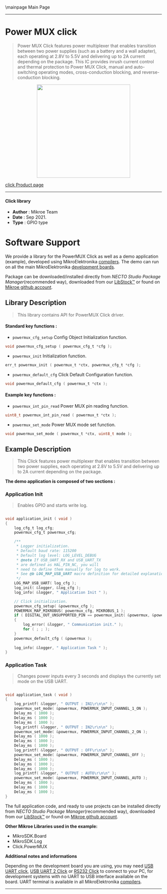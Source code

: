 \mainpage Main Page

---
# Power MUX click

> Power MUX Click features power multiplexer that enables transition between two power supplies (such as a battery and a wall adapter), each operating at 2.8V to 5.5V and delivering up to 2A current depending on the package. This IC provides inrush current control and thermal protection to Power MUX Click, manual and auto-switching operating modes, cross-conduction blocking, and reverse-conduction blocking.

<p align="center">
  <img src="https://download.mikroe.com/images/click_for_ide/powermux_click.png" height=300px>
</p>

[click Product page](https://www.mikroe.com/power-mux-click)

---


#### Click library

- **Author**        : Mikroe Team
- **Date**          : Sep 2021.
- **Type**          : GPIO type


# Software Support

We provide a library for the PowerMUX Click
as well as a demo application (example), developed using MikroElektronika
[compilers](https://www.mikroe.com/necto-studio).
The demo can run on all the main MikroElektronika [development boards](https://www.mikroe.com/development-boards).

Package can be downloaded/installed directly from *NECTO Studio Package Manager*(recommended way), downloaded from our [LibStock&trade;](https://libstock.mikroe.com) or found on [Mikroe github account](https://github.com/MikroElektronika/mikrosdk_click_v2/tree/master/clicks).

## Library Description

> This library contains API for PowerMUX Click driver.

#### Standard key functions :

- `powermux_cfg_setup` Config Object Initialization function.
```c
void powermux_cfg_setup ( powermux_cfg_t *cfg );
```

- `powermux_init` Initialization function.
```c
err_t powermux_init ( powermux_t *ctx, powermux_cfg_t *cfg );
```

- `powermux_default_cfg` Click Default Configuration function.
```c
void powermux_default_cfg ( powermux_t *ctx );
```

#### Example key functions :

- `powermux_int_pin_read` Power MUX pin reading function.
```c
uint8_t powermux_int_pin_read ( powermux_t *ctx );
```

- `powermux_set_mode` Power MUX mode set function.
```c
void powermux_set_mode ( powermux_t *ctx, uint8_t mode );
```

## Example Description

> This Click features power multiplexer that enables transition between two power supplies, 
> each operating at 2.8V to 5.5V and delivering up to 2A current depending on the package.

**The demo application is composed of two sections :**

### Application Init

> Enables GPIO and starts write log.

```c

void application_init ( void ) 
{
    log_cfg_t log_cfg;
    powermux_cfg_t powermux_cfg;

    /** 
     * Logger initialization.
     * Default baud rate: 115200
     * Default log level: LOG_LEVEL_DEBUG
     * @note If USB_UART_RX and USB_UART_TX 
     * are defined as HAL_PIN_NC, you will 
     * need to define them manually for log to work. 
     * See @b LOG_MAP_USB_UART macro definition for detailed explanation.
     */
    LOG_MAP_USB_UART( log_cfg );
    log_init( &logger, &log_cfg );
    log_info( &logger, " Application Init " );

    // Click initialization.
    powermux_cfg_setup( &powermux_cfg );
    POWERMUX_MAP_MIKROBUS( powermux_cfg, MIKROBUS_1 );
    if ( DIGITAL_OUT_UNSUPPORTED_PIN == powermux_init( &powermux, &powermux_cfg ) ) 
    {
        log_error( &logger, " Communication init." );
        for ( ; ; );
    }
    powermux_default_cfg ( &powermux );
    
    log_info( &logger, " Application Task " );
}

```

### Application Task

> Changes power inputs every 3 seconds and displays the currently set mode on the USB UART.

```c

void application_task ( void ) 
{
    log_printf( &logger, " OUTPUT : IN1\r\n\n" );
    powermux_set_mode( &powermux, POWERMUX_INPUT_CHANNEL_1_ON );
    Delay_ms ( 1000 );
    Delay_ms ( 1000 );
    Delay_ms ( 1000 );
    log_printf( &logger, " OUTPUT : IN2\r\n\n" );
    powermux_set_mode( &powermux, POWERMUX_INPUT_CHANNEL_2_ON );
    Delay_ms ( 1000 );
    Delay_ms ( 1000 );
    Delay_ms ( 1000 );
    log_printf( &logger, " OUTPUT : OFF\r\n\n" );
    powermux_set_mode( &powermux, POWERMUX_INPUT_CHANNEL_OFF );
    Delay_ms ( 1000 );
    Delay_ms ( 1000 );
    Delay_ms ( 1000 );
    log_printf( &logger, " OUTPUT : AUTO\r\n\n" );
    powermux_set_mode( &powermux, POWERMUX_INPUT_CHANNEL_AUTO );
    Delay_ms ( 1000 );
    Delay_ms ( 1000 );
    Delay_ms ( 1000 );
}

```


The full application code, and ready to use projects can be installed directly from *NECTO Studio Package Manager*(recommended way), downloaded from our [LibStock&trade;](https://libstock.mikroe.com) or found on [Mikroe github account](https://github.com/MikroElektronika/mikrosdk_click_v2/tree/master/clicks).

**Other Mikroe Libraries used in the example:**

- MikroSDK.Board
- MikroSDK.Log
- Click.PowerMUX

**Additional notes and informations**

Depending on the development board you are using, you may need
[USB UART click](https://www.mikroe.com/usb-uart-click),
[USB UART 2 Click](https://www.mikroe.com/usb-uart-2-click) or
[RS232 Click](https://www.mikroe.com/rs232-click) to connect to your PC, for
development systems with no UART to USB interface available on the board. UART
terminal is available in all MikroElektronika
[compilers](https://shop.mikroe.com/compilers).

---
